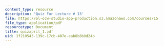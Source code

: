 ```yaml
---
content_type: resource
description: 'Quiz For Lecture # 13'
file: https://ol-ocw-studio-app-production.s3.amazonaws.com/courses/15-433-investments-spring-2003/1f210543139c17cb407eeab8b8b8d24b_quizapril_1.pdf
file_type: application/pdf
resourcetype: Document
title: quizapril_1.pdf
uid: 1f210543-139c-17cb-407e-eab8b8b8d24b
---
```

